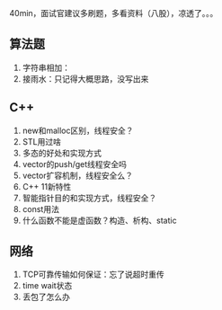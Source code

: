 40min，面试官建议多刷题，多看资料（八股），凉透了。。。

## 算法题
1. 字符串相加：
2. 接雨水：只记得大概思路，没写出来

## C++
1. new和malloc区别，线程安全？
2. STL用过啥
3. 多态的好处和实现方式
4. vector的push/get线程安全吗
5. vector扩容机制，线程安全么？
6. C++ 11新特性
7. 智能指针目的和实现方式，线程安全？
8. const用法
9. 什么函数不能是虚函数？构造、析构、static

## 网络
1. TCP可靠传输如何保证：忘了说超时重传
2. time wait状态
3. 丢包了怎么办
